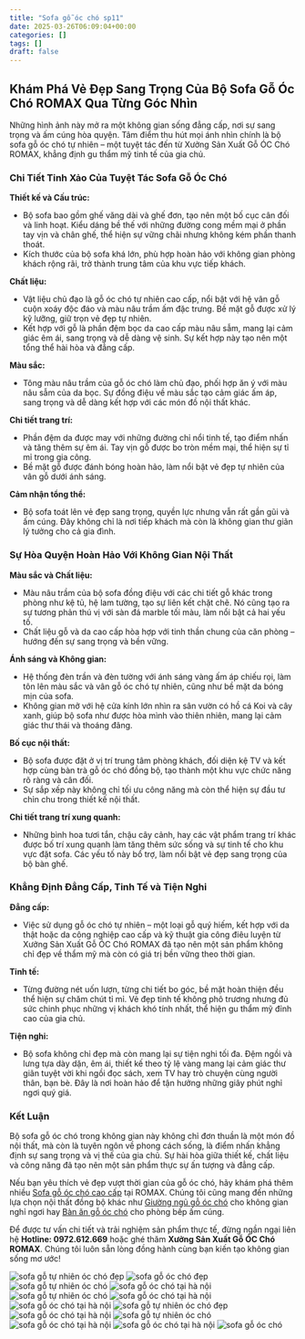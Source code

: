 ```yaml
---
title: "Sofa gỗ óc chó sp11"
date: 2025-03-26T06:09:04+00:00
categories: []
tags: []
draft: false
---
```

## Khám Phá Vẻ Đẹp Sang Trọng Của Bộ Sofa Gỗ Óc Chó ROMAX Qua Từng Góc Nhìn

Những hình ảnh này mở ra một không gian sống đẳng cấp, nơi sự sang trọng và ấm cúng hòa quyện. Tâm điểm thu hút mọi ánh nhìn chính là bộ sofa gỗ óc chó tự nhiên – một tuyệt tác đến từ Xưởng Sản Xuất Gỗ ÓC Chó ROMAX, khẳng định gu thẩm mỹ tinh tế của gia chủ.

### Chi Tiết Tinh Xảo Của Tuyệt Tác Sofa Gỗ Óc Chó

**Thiết kế và Cấu trúc:**

* Bộ sofa bao gồm ghế văng dài và ghế đơn, tạo nên một bố cục cân đối và linh hoạt. Kiểu dáng bề thế với những đường cong mềm mại ở phần tay vịn và chân ghế, thể hiện sự vững chãi nhưng không kém phần thanh thoát.
* Kích thước của bộ sofa khá lớn, phù hợp hoàn hảo với không gian phòng khách rộng rãi, trở thành trung tâm của khu vực tiếp khách.

**Chất liệu:**

* Vật liệu chủ đạo là gỗ óc chó tự nhiên cao cấp, nổi bật với hệ vân gỗ cuộn xoáy độc đáo và màu nâu trầm ấm đặc trưng. Bề mặt gỗ được xử lý kỹ lưỡng, giữ trọn vẻ đẹp tự nhiên.
* Kết hợp với gỗ là phần đệm bọc da cao cấp màu nâu sẫm, mang lại cảm giác êm ái, sang trọng và dễ dàng vệ sinh. Sự kết hợp này tạo nên một tổng thể hài hòa và đẳng cấp.

**Màu sắc:**

* Tông màu nâu trầm của gỗ óc chó làm chủ đạo, phối hợp ăn ý với màu nâu sẫm của da bọc. Sự đồng điệu về màu sắc tạo cảm giác ấm áp, sang trọng và dễ dàng kết hợp với các món đồ nội thất khác.

**Chi tiết trang trí:**

* Phần đệm da được may với những đường chỉ nổi tinh tế, tạo điểm nhấn và tăng thêm sự êm ái. Tay vịn gỗ được bo tròn mềm mại, thể hiện sự tỉ mỉ trong gia công.
* Bề mặt gỗ được đánh bóng hoàn hảo, làm nổi bật vẻ đẹp tự nhiên của vân gỗ dưới ánh sáng.

**Cảm nhận tổng thể:**

* Bộ sofa toát lên vẻ đẹp sang trọng, quyền lực nhưng vẫn rất gần gũi và ấm cúng. Đây không chỉ là nơi tiếp khách mà còn là không gian thư giãn lý tưởng cho cả gia đình.

### Sự Hòa Quyện Hoàn Hảo Với Không Gian Nội Thất

**Màu sắc và Chất liệu:**

* Màu nâu trầm của bộ sofa đồng điệu với các chi tiết gỗ khác trong phòng như kệ tủ, hệ lam tường, tạo sự liên kết chặt chẽ. Nó cũng tạo ra sự tương phản thú vị với sàn đá marble tối màu, làm nổi bật cả hai yếu tố.
* Chất liệu gỗ và da cao cấp hòa hợp với tinh thần chung của căn phòng – hướng đến sự sang trọng và bền vững.

**Ánh sáng và Không gian:**

* Hệ thống đèn trần và đèn tường với ánh sáng vàng ấm áp chiếu rọi, làm tôn lên màu sắc và vân gỗ óc chó tự nhiên, cũng như bề mặt da bóng mịn của sofa.
* Không gian mở với hệ cửa kính lớn nhìn ra sân vườn có hồ cá Koi và cây xanh, giúp bộ sofa như được hòa mình vào thiên nhiên, mang lại cảm giác thư thái và thoáng đãng.

**Bố cục nội thất:**

* Bộ sofa được đặt ở vị trí trung tâm phòng khách, đối diện kệ TV và kết hợp cùng bàn trà gỗ óc chó đồng bộ, tạo thành một khu vực chức năng rõ ràng và cân đối.
* Sự sắp xếp này không chỉ tối ưu công năng mà còn thể hiện sự đầu tư chỉn chu trong thiết kế nội thất.

**Chi tiết trang trí xung quanh:**

* Những bình hoa tươi tắn, chậu cây cảnh, hay các vật phẩm trang trí khác được bố trí xung quanh làm tăng thêm sức sống và sự tinh tế cho khu vực đặt sofa. Các yếu tố này bổ trợ, làm nổi bật vẻ đẹp sang trọng của bộ bàn ghế.

### Khẳng Định Đẳng Cấp, Tinh Tế và Tiện Nghi

**Đẳng cấp:**

* Việc sử dụng gỗ óc chó tự nhiên – một loại gỗ quý hiếm, kết hợp với da thật hoặc da công nghiệp cao cấp và kỹ thuật gia công điêu luyện từ Xưởng Sản Xuất Gỗ ÓC Chó ROMAX đã tạo nên một sản phẩm không chỉ đẹp về thẩm mỹ mà còn có giá trị bền vững theo thời gian.

**Tinh tế:**

* Từng đường nét uốn lượn, từng chi tiết bo góc, bề mặt hoàn thiện đều thể hiện sự chăm chút tỉ mỉ. Vẻ đẹp tinh tế không phô trương nhưng đủ sức chinh phục những vị khách khó tính nhất, thể hiện gu thẩm mỹ đỉnh cao của gia chủ.

**Tiện nghi:**

* Bộ sofa không chỉ đẹp mà còn mang lại sự tiện nghi tối đa. Đệm ngồi và lưng tựa dày dặn, êm ái, thiết kế theo tỷ lệ vàng mang lại cảm giác thư giãn tuyệt vời khi ngồi đọc sách, xem TV hay trò chuyện cùng người thân, bạn bè. Đây là nơi hoàn hảo để tận hưởng những giây phút nghỉ ngơi quý giá.

### Kết Luận

Bộ sofa gỗ óc chó trong không gian này không chỉ đơn thuần là một món đồ nội thất, mà còn là tuyên ngôn về phong cách sống, là điểm nhấn khẳng định sự sang trọng và vị thế của gia chủ. Sự hài hòa giữa thiết kế, chất liệu và công năng đã tạo nên một sản phẩm thực sự ấn tượng và đẳng cấp.

Nếu bạn yêu thích vẻ đẹp vượt thời gian của gỗ óc chó, hãy khám phá thêm nhiều [Sofa gỗ óc chó cao cấp](https://romax.vn/danh-muc/phong-khach/sofa-go-oc-cho/ "Sofa gỗ óc chó cao cấp") tại ROMAX. Chúng tôi cũng mang đến những lựa chọn nội thất đồng bộ khác như [Giường ngủ gỗ óc chó](https://romax.vn/danh-muc/phong-ngu/giuong-go-oc-cho/ "Giường ngủ gỗ óc chó") cho không gian nghỉ ngơi hay [Bàn ăn gỗ óc chó](https://romax.vn/danh-muc/phong-bep/ban-an-go-oc-cho/ "Bàn ăn gỗ óc chó") cho phòng bếp ấm cúng.

Để được tư vấn chi tiết và trải nghiệm sản phẩm thực tế, đừng ngần ngại liên hệ **Hotline: 0972.612.669** hoặc ghé thăm **Xưởng Sản Xuất Gỗ ÓC Chó ROMAX**. Chúng tôi luôn sẵn lòng đồng hành cùng bạn kiến tạo không gian sống mơ ước!

![sofa gỗ tự nhiên óc chó đẹp](/img/sofa/sf11/sofa-go-oc-cho-sf11-00-10.webp)
![sofa gỗ óc chó đẹp](/img/sofa/sf11/sofa-go-oc-cho-sf11-00-11.webp)
![sofa gỗ tự nhiên óc chó](/img/sofa/sf11/sofa-go-oc-cho-sf11-00-12.webp)
![sofa gỗ óc chó tại hà nội](/img/sofa/sf11/sofa-go-oc-cho-sf11-00-13.webp)
![sofa gỗ tự nhiên óc chó](/img/sofa/sf11/sofa-go-oc-cho-sf11-00-14.webp)
![sofa gỗ óc chó tại hà nội](/img/sofa/sf11/sofa-go-oc-cho-sf11-00-15.webp)
![sofa gỗ óc chó tại hà nội](/img/sofa/sf11/sofa-go-oc-cho-sf11-00-16.webp)
![sofa gỗ tự nhiên óc chó đẹp](/img/sofa/sf11/sofa-go-oc-cho-sf11-00-17.webp)
![sofa gỗ óc chó tại hà nội](/img/sofa/sf11/sofa-go-oc-cho-sf11-00-18.webp)
![sofa gỗ tự nhiên óc chó](/img/sofa/sf11/sofa-go-oc-cho-sf11-00-19.webp)
![sofa gỗ óc chó tại hà nội](/img/sofa/sf11/sofa-go-oc-cho-sf11-00-20.webp)
![sofa gỗ óc chó tại hà nội](/img/sofa/sf11/sofa-go-oc-cho-sf11-00-21.webp)
![sofa gỗ óc chó](/img/sofa/sf11/sofa-go-oc-cho-sf11-00-22.webp)